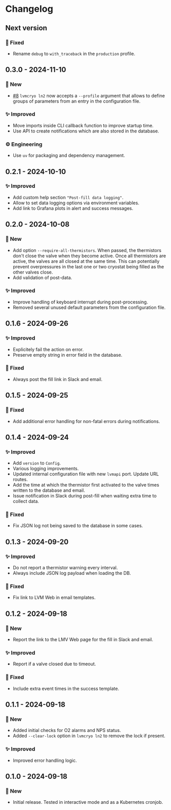# Changelog

## Next version

### 🔧 Fixed

* Rename `debug` to `with_traceback` in the `production` profile.


## 0.3.0 - 2024-11-10

### 🚀 New

* [#8](https://github.com/sdss/lvmcryo/pull/8) `lvmcryo ln2` now accepts a `--profile` argument that allows to define groups of parameters from an entry in the configuration file.

### ✨ Improved

* Move imports inside CLI callback function to improve startup time.
* Use API to create notifications which are also stored in the database.

### ⚙️ Engineering

* Use `uv` for packaging and dependency management.


## 0.2.1 - 2024-10-10

### ✨ Improved

* Add custom help section `"Post-fill data logging"`.
* Allow to set data logging options via environment variables.
* Add link to Grafana plots in alert and success messages.


## 0.2.0 - 2024-10-08

### 🚀 New

* Add option `--require-all-thermistors`. When passed, the thermistors don't close the valve when they become active. Once all thermistors are active, the valves are all closed at the same time. This can potentially prevent overpressures in the last one or two cryostat being filled as the other valves close.
* Add validation of post-data.

### ✨ Improved

* Improve handling of keyboard interrupt during post-processing.
* Removed several unused default parameters from the configuration file.


## 0.1.6 - 2024-09-26

### ✨ Improved

* Explicitely fail the action on error.
* Preserve empty string in error field in the database.

### 🔧 Fixed

* Always post the fill link in Slack and email.

## 0.1.5 - 2024-09-25

### 🔧 Fixed

* Add additional error handling for non-fatal errors during notifications.


## 0.1.4 - 2024-09-24

### ✨ Improved

* Add `version` to `Config`.
* Various logging improvements.
* Updated internal configuration file with new `lvmapi` port. Update URL routes.
* Add the time at which the thermistor first activated to the valve times written to the database and email.
* Issue notification in Slack during post-fill when waiting extra time to collect data.

### 🔧 Fixed

* Fix JSON log not being saved to the database in some cases.


## 0.1.3 - 2024-09-20

### ✨ Improved

* Do not report a thermistor warning every interval.
* Always include JSON log payload when loading the DB.

### 🔧 Fixed

* Fix link to LVM Web in email templates.


## 0.1.2 - 2024-09-18

### 🚀 New

* Report the link to the LMV Web page for the fill in Slack and email.

### ✨ Improved

* Report if a valve closed due to timeout.

### 🔧 Fixed

* Include extra event times in the success template.


## 0.1.1 - 2024-09-18

### 🚀 New

* Added initial checks for O2 alarms and NPS status.
* Added `--clear-lock` option in `lvmcryo ln2` to remove the lock if present.

### ✨ Improved

* Improved error handling logic.


## 0.1.0 - 2024-09-18

### 🚀 New

* Initial release. Tested in interactive mode and as a Kubernetes cronjob.
